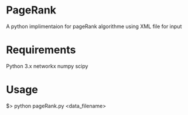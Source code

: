 # PageRank

A python implimentaion for pageRank algorithme using XML file for input

# Requirements

Python 3.x
networkx
numpy
scipy

# Usage

$> python pageRank.py <data_filename>


